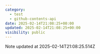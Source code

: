 ```yaml
---
category:
  - test
  - github-contents-api
date: 2025-02-14T21:08:25+00:00
updated: 2025-02-14T21:08:25+00:00
visibility: public
---
```


Note updated at 2025-02-14T21:08:25.514Z